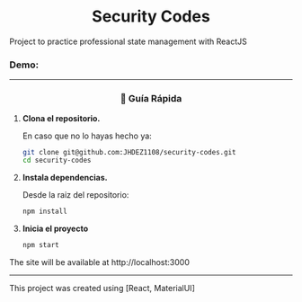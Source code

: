 <h1 align="center">
Security Codes
</h1>
Project to practice professional state management with ReactJS

### Demo: 
--------
<h3 align="center">
🤖 Guía Rápida
</h3>

1.  **Clona el repositorio.**

    En caso que no lo hayas hecho ya: 

    ```sh
    git clone git@github.com:JHDEZ1108/security-codes.git
    cd security-codes
    ```
    
2.  **Instala dependencias.**

    Desde la raiz del repositorio:

    ```sh
    npm install
    ```

3.  **Inicia el proyecto**

    ```sh
    npm start
    ```


The site will be available at http://localhost:3000
    
--------

This project was created using [React, MaterialUI]
